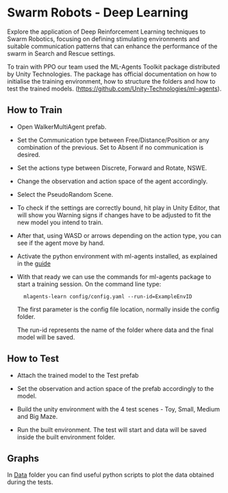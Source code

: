 # Swarm Robots - Deep Learning

Explore the application of Deep Reinforcement Learning techniques to Swarm Robotics, focusing on defining stimulating environments and suitable communication patterns that can enhance the performance of the swarm in Search and Rescue settings. 



To train with PPO our team used the ML-Agents Toolkit package distributed by Unity Technologies. The package has official documentation on how to initialise the training environment, how to structure the folders and how to test the trained models. (https://github.com/Unity-Technologies/ml-agents). 


## How to Train

- Open WalkerMultiAgent prefab.

- Set the Communication type between Free/Distance/Position or any combination of the previous. Set to Absent if no communication is desired.

- Set the actions type between Discrete, Forward and Rotate, NSWE. 

- Change the observation and action space of the agent accordingly.

- Select the PseudoRandom Scene.

- To check if the settings are correctly bound, hit play in Unity Editor, that will show you Warning signs if changes have to be adjusted to fit the new model you intend to train.

- After that, using WASD or arrows depending on the action type, you can see if the agent move by hand. 

- Activate the python environment with ml-agents installed, as explained in the [guide](https://github.com/Unity-Technologies/ml-agents/blob/release_19_docs/docs/Installation.md#install-the-mlagents-python-package)

- With that ready we can use the commands for ml-agents package to start a training session. On the command line type:

        mlagents-learn config/config.yaml --run-id=ExampleEnvID
     
    The first parameter is the config file location, normally inside the config folder. 
    
    The run-id represents the name of the folder where data and the final model will be saved.

## How to Test 

- Attach the trained model to the Test prefab

- Set the observation and action space of the prefab accordingly to the model.

- Build the unity environment with the 4 test scenes - Toy, Small, Medium and Big Maze.

- Run the built environment. The test will start and data will be saved inside the built environment folder.

## Graphs

In [Data](Data/) folder you can find useful python scripts to plot the data obtained during the tests.